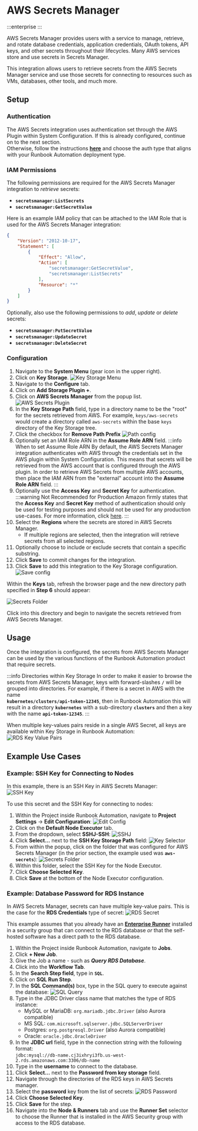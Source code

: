 # AWS Secrets Manager

:::enterprise
:::

AWS Secrets Manager provides users with a service to manage, retrieve, and rotate database credentials, application credentials, OAuth tokens, API keys, and other secrets throughout their lifecycles. Many AWS services store and use secrets in Secrets Manager.

This integration allows users to retrieve secrets from the AWS Secrets Manager service and use those secrets for connecting to resources such as VMs, databases, other tools, and much more.

## Setup

### Authentication
The AWS Secrets integration uses authentication set through the AWS Plugin within System Configuration. If this is already configured, continue on to the next section.<br>
Otherwise, follow the instructions [**here**](/manual/plugins/aws-plugins-overview.md#setup) and choose the auth type that aligns with your Runbook Automation deployment type.

### IAM Permissions 

The following permissions are required for the AWS Secrets Manager integration to _retrieve_ secrets:

* **`secretsmanager:ListSecrets`**
* **`secretsmanager:GetSecretValue`** 

Here is an example IAM policy that can be attached to the IAM Role that is used for the AWS Secrets Manager integration:

```json
{
    "Version": "2012-10-17",
    "Statement": [
        {
            "Effect": "Allow",
            "Action": [
                "secretsmanager:GetSecretValue",
                "secretsmanager:ListSecrets"
            ],
            "Resource": "*"
        }
    ]
}
```

Optionally, also use the following permissions to _add_, _update_ or _delete_ secrets:

* **`secretsmanager:PutSecretValue`**
* **`secretsmanager:UpdateSecret`**
* **`secretsmanager:DeleteSecret`**


### Configuration
1. Navigate to the **System Menu** (gear icon in the upper right).
2. Click on **Key Storage**.
![Key Storage Menu](/assets/img/key-storage-menu.png)
3. Navigate to the **Configure** tab.
4. Click on **Add Storage Plugin +**.
5. Click on **AWS Secrets Manager** from the popup list.
![AWS Secrets Plugin](/assets/img/aws-secrets-manager-plugin.png)
6. In the **Key Storage Path** field, type in a directory name to be the "root" for the secrets retrieved from AWS. For example, `keys/aws-secrets` would create a directory called `aws-secrets` within the base `keys` directory of the Key Storage tree.
7. Click the checkbox for **Remove Path Prefix**
![Path config](/assets/img/aws-secrets-path-config.png)
8. Optionally set an IAM Role ARN in the **Assume Role ARN** field.
    :::info When to set Assume Role ARN
    By default, the AWS Secrets Manager integration authenticates with AWS through the credentials set in the AWS plugin within System Configuration.
    This means that secrets will be retrieved from the AWS account that is configured through the AWS plugin. 
    In order to retrieve AWS Secrets from multiple AWS accounts, then place the IAM ARN from the "external" account into the **Assume Role ARN** field.
    :::
9. Optionally use the **Access Key** and **Secret Key** for authentication.
    :::warning Not Recommended for Production
    Amazon firmly states that the **Access Key** and **Secret Key** method of authentication should only be used for testing purposes and should not be used for any production use-cases.
    For more information, click [here](https://docs.aws.amazon.com/IAM/latest/UserGuide/security-creds.html#sec-alternatives-to-long-term-access-keys).
    :::
10. Select the **Regions** where the secrets are stored in AWS Secrets Manager.
    * If multiple regions are selected, then the integration will retrieve secrets from all selected regions.
11. Optionally choose to include or exclude secrets that contain a specific substring.
12. Click **Save** to commit changes for the integration.
13. Click **Save** to add this integration to the Key Storage configuration.
![Save config](/assets/img/aws-secrets-save-config.png)

Within the **Keys** tab, refresh the browser page and the new directory path specified in **Step 6** should appear:

![Secrets Folder](/assets/img/aws-secrets-folder.png)<br>

Click into this directory and begin to navigate the secrets retrieved from AWS Secrets Manager.

## Usage

Once the integration is configured, the secrets from AWS Secrets Manager can be used by the various functions of the Runbook Automation product that require secrets.

:::info Directories within Key Storage
In order to make it easier to browse the secrets from AWS Secrets Manager, keys with forward-slashes **`/`** will be grouped into directories.
For example, if there is a secret in AWS with the name <br> **`kubernetes/clusters/api-token-12345`**, then in Runbook Automation this will result in a directory **`kubernetes`**
with a sub-directory **`clusters`** and then a key with the name **`api-token-12345`**.
:::

When multiple key-values pairs reside in a single AWS Secret, all keys are available within Key Storage in Runbook Automation:<br>
![RDS Key Value Pairs](/assets/img/rds-key-value-pairs-key-storage.png)<br>

## Example Use Cases

### Example: SSH Key for Connecting to Nodes

In this example, there is an SSH Key in AWS Secrets Manager:
<br>![SSH Key](/assets/img/aws-secrets-ssh-key.png)

To use this secret and the SSH Key for connecting to nodes:

1. Within the Project inside Runbook Automation, navigate to **Project Settings** -> **Edit Configuration**:
![Edit Config](/assets/img/project-edit-config.png)
2. Click on the **Default Node Executor** tab.
3. From the dropdown, select **SSHJ-SSH**:
![SSHJ](/assets/img/sshj-node-executor.png)
4. Click **Select...** next to the **SSH Key Storage Path** field:
![Key Selector](/assets/img/ssh-key-storage-selector.png)
5. From within the popup, click on the folder that was configured for AWS Secrets Manager (in the prior section, the example used was **`aws-secrets`**):
![Secrets Folder](/assets/img/aws-secrets-folder-popup.png)
6. Within this folder, select the SSH Key for the Node Executor.
7. Click **Choose Selected Key**.
8. Click **Save** at the bottom of the Node Executor configuration.

### Example: Database Password for RDS Instance

In AWS Secrets Manager, secrets can have multiple key-value pairs. This is the case for the **RDS Credentials** type of secret:
![RDS Secret](/assets/img/rds-secret-type.png)<br>

This example assumes that you already have an [**Enterprise Runner**](/administration/runner/index.md) installed in a security group that can connect to the RDS database _or_ that the self-hosted software has a direct path to the RDS database.

1. Within the Project inside Runbook Automation, navigate to **Jobs**.
2. Click **+ New Job**.
3. Give the Job a name - such as **_Query RDS Database_**.
4. Click into the **Workflow Tab**.
5. In the **Search Step field**, type in **`SQL`**.
6. Click on **SQL Run Step**.
7. In the **SQL Command(s)** box, type in the SQL query to execute against the database:
![SQL Query](/assets/img/sql-run-step-example.png)
8. Type in the JDBC Driver class name that matches the type of RDS instance:
   * MySQL or MariaDB: `org.mariadb.jdbc.Driver` (also Aurora compatible) 
   * MS SQL: `com.microsoft.sqlserver.jdbc.SQLServerDriver`
   * Postgres: `org.postgresql.Driver` (also Aurora compatible)
   * Oracle: `oracle.jdbc.OracleDriver`
9. In the **JDBC url** field, type in the connection string with the following format:<br> `jdbc:mysql://db-name.cj3ixhryi3fb.us-west-2.rds.amazonaws.com:3306/db-name`
10. Type in the **username** to connect to the database. 
11. Click **Select...** next to the **Password from key storage** field.
12. Navigate through the directories of the RDS keys in AWS Secrets manager.
13. Select the **password** key from the list of secrets:
![RDS Password](/assets/img/select-rds-password.png)
14. Click **Choose Selected Key**.
15. Click **Save** for the step. 
16. Navigate into the **Node & Runners** tab and use the **Runner Set** selector to choose the Runner that is installed in the AWS Security group with access to the RDS database.